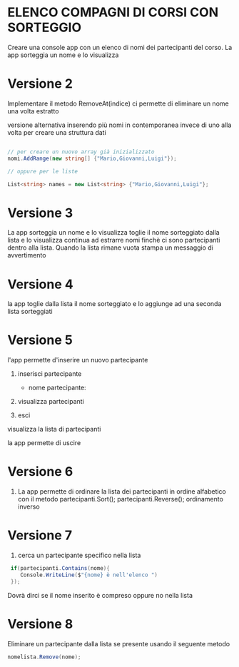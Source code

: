 # ELENCO COMPAGNI DI CORSI CON SORTEGGIO


Creare una console app con un elenco di nomi  dei partecipanti del corso.
La app sorteggia un nome e lo visualizza  

# Versione 2

Implementare il metodo RemoveAt(indice) ci permette di eliminare un nome una volta estratto


versione alternativa inserendo più nomi in contemporanea invece di uno alla volta per creare una struttura dati

```c#

// per creare un nuovo array già inizializzato
nomi.AddRange(new string[] {"Mario,Giovanni,Luigi"});

// oppure per le liste

List<string> names = new List<string> {"Mario,Giovanni,Luigi"};

```

# Versione 3

La app sorteggia un nome e lo visualizza
toglie il nome sorteggiato dalla lista e lo visualizza 
continua ad estrarre nomi finchè ci sono partecipanti dentro alla lista.
Quando la lista rimane vuota stampa un messaggio di avvertimento

# Versione 4

la app toglie dalla lista il nome sorteggiato e lo aggiunge ad una seconda lista sorteggiati

# Versione 5

l'app permette d'inserire un nuovo partecipante
1. inserisci partecipante 

    - nome partecipante:

2. visualizza partecipanti

3. esci

visualizza la lista di partecipanti

la app permette di uscire

# Versione 6

1. La app permette di ordinare la lista dei partecipanti in ordine alfabetico con il metodo partecipanti.Sort();
partecipanti.Reverse(); ordinamento inverso

# Versione 7

1.  cerca un partecipante specifico nella lista
```c#
 if(partecipanti.Contains(nome){
    Console.WriteLine($"{nome} è nell'elenco ")
 });

 ```

Dovrà dirci se il nome inserito è compreso oppure no nella lista


# Versione 8

Eliminare un partecipante dalla lista se presente usando il seguente metodo 

```c#
nomelista.Remove(nome);
```